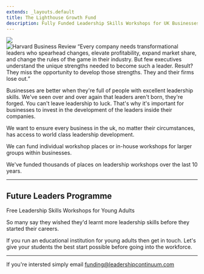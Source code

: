```yaml
---
extends: _layouts.default
title: The Lighthouse Growth Fund
description: Fully Funded Leadership Skills Workshops for UK Businesses
---
```

<img src="/img/lighthouse.svg" class="w-28 mx-auto" />

<div class="bg-[#FCFCF1] py-8 px-6 flex not-prose rounded-xl border">
    <img src="/img/harvard-business-review-logo.svg" alt="Harvard Business Review" class="w-48 mx-10" />
    <q class="text-base">Every company needs transformational leaders who spearhead changes, elevate profitability, expand market share, and change the rules of the game in their industry. But few executives understand the unique strengths needed to become such a leader. Result? They miss the opportunity to develop those strengths. They and their firms lose out.</q>
</div>

Businesses are better when they're full of people with excellent leadership skills. We've seen over and over again that leaders aren't born, they're forged. You can't leave leadership to luck. That's why it's important for businesses to invest in the development of the leaders inside their companies.

We want to ensure every business in the uk, no matter their circumstances, has access to world class leadership development.

We can fund individual workshop places or in-house workshops for larger groups within businesses.

We've funded thousands of places on leadership workshops over the last 10 years.

---

## Future Leaders Programme

Free Leadership Skills Workshops for Young Adults

So many say they wished they'd learnt more leadership skills before they started their careers.

If you run an educational institution for young adults then get in touch. Let's give your students the best start possible before going into the workforce.

---

If you're intersted simply email <a href="mailto:funding@leadershipcontinuum.com">funding@leadershipcontinuum.com</a>